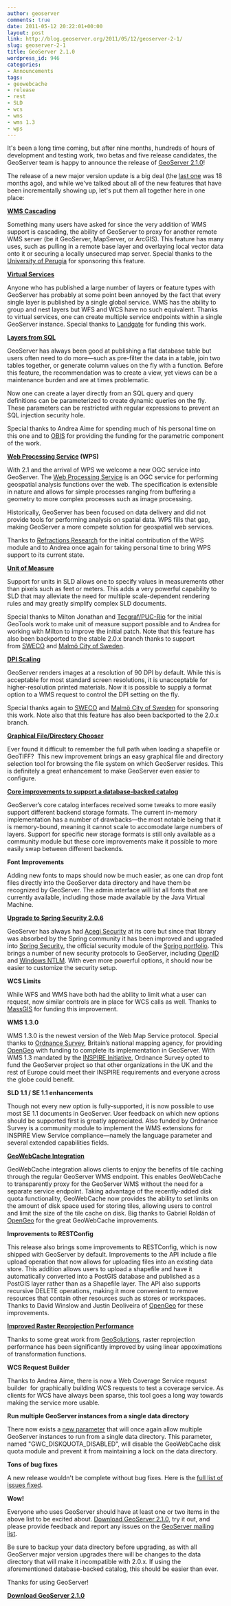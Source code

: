 ```yaml
---
author: geoserver
comments: true
date: 2011-05-12 20:22:01+00:00
layout: post
link: http://blog.geoserver.org/2011/05/12/geoserver-2-1/
slug: geoserver-2-1
title: GeoServer 2.1.0
wordpress_id: 946
categories:
- Announcements
tags:
- geowebcache
- release
- rest
- SLD
- wcs
- wms
- wms 1.3
- wps
---
```


It's been a long time coming, but after nine months, hundreds of hours of development and testing work, two betas and five release candidates, the GeoServer team is happy to announce the release of [GeoServer 2.1.0](http://geoserver.org/display/GEOS/GeoServer+2.1.0)!

The release of a new major version update is a big deal (the [last one](http://blog.geoserver.org/2009/10/26/geoserver-2-0-released/) was 18 months ago), and while we've talked about all of the new features that have been incrementally showing up, let's put them all together here in one place:

**[WMS Cascading](http://docs.geoserver.org/2.1.0/user/data/wms.html)**

Something many users have asked for since the very addition of WMS support is cascading, the ability of GeoServer to proxy for another remote WMS server (be it GeoServer, MapServer, or ArcGIS). This feature has many uses, such as pulling in a remote base layer and overlaying local vector data onto it or securing a locally unsecured map server. Special thanks to the [University of Perugia](http://www.unipg.it/) for sponsoring this feature.

**[Virtual Services](http://docs.geoserver.org/2.1.0/user/services/virtual-services.html)**

Anyone who has published a large number of layers or feature types with GeoServer has probably at some point been annoyed by the fact that every single layer is published by a single global service. WMS has the ability to group and nest layers but WFS and WCS have no such equivalent. Thanks to virtual services, one can create multiple service endpoints within a single GeoServer instance.  Special thanks to [Landgate](http://www.landgate.wa.gov.au/) for funding this work.

**[Layers from SQL](http://docs.geoserver.org/2.1.0/user/data/sqlview.html)**

GeoServer has always been good at publishing a flat database table but users often need to do more—such as pre-filter the data in a table, join two tables together, or generate column values on the fly with a function. Before this feature, the recommendation was to create a view, yet views can be a maintenance burden and are at times problematic.

Now one can create a layer directly from an SQL query and query definitions can be parameterized to create dynamic queries on the fly. These parameters can be restricted with regular expressions to prevent an SQL injection security hole.

Special thanks to Andrea Aime for spending much of his personal time on this one and to [OBIS](http://www.iobis.org/) for providing the funding for the parametric component of the work.

**[Web Processing Service](http://docs.geoserver.org/2.1.0/user/extensions/wps/index.html) (WPS)**

With 2.1 and the arrival of WPS we welcome a new OGC service into GeoServer. The [Web Processing Service](http://www.opengeospatial.org/standards/wps) is an OGC service for performing geospatial analysis functions over the web. The specification is extensible in nature and allows for simple processes ranging from buffering a geometry to more complex processes such as image processing.

Historically, GeoServer has been focused on data delivery and did not provide tools for performing analysis on spatial data. WPS fills that gap, making GeoServer a more compete solution for geospatial web services.

Thanks to [Refractions Research](http://www.refractions.net/) for the initial contribution of the WPS module and to Andrea once again for taking personal time to bring WPS support to its current state.

**[Unit of Measure](http://docs.geoserver.org/2.1.0/user/styling/sld-extensions/uom.html)**

Support for units in SLD allows one to specify values in measurements other than pixels such as feet or meters. This adds a very powerful capability to SLD that may alleviate the need for multiple scale-dependent rendering rules and may greatly simplify complex SLD documents.

Special thanks to Milton Jonathan and [Tecgraf/PUC-Rio](http://www.tecgraf.puc-rio.br) for the initial GeoTools work to make unit of measure support possible and to Andrea for working with Milton to improve the initial patch. Note that this feature has also been backported to the stable 2.0.x branch thanks to support from [SWECO](http://www.swecogroup.com/en/enswecose/) and [Malmö City of Sweden](http://www.malmo.se/).

**[DPI Scaling](http://docs.geoserver.org/2.1.0/user/services/wms/vendor.html#format-options)**

GeoServer renders images at a resolution of 90 DPI by default. While this is acceptable for most standard screen resolutions, it is unacceptable for higher-resolution printed materials. Now it is possible to supply a format option to a WMS request to control the DPI setting on the fly.

Special thanks again to [SWECO](http://www.swecogroup.com/en/enswecose/) and [Malmö City of Sweden](http://www.malmo.se/) for sponsoring this work. Note also that this feature has also been backported to the 2.0.x branch.

**[Graphical File/Directory Chooser](http://geo-solutions.blogspot.com/2010/11/new-file-chooser-for-geoserver.html)**

Ever found it difficult to remember the full path when loading a shapefile or GeoTIFF?  This new improvement brings an easy graphical file and directory selection tool for browsing the file system on which GeoServer resides.  This is definitely a great enhancement to make GeoServer even easier to configure.

**[Core improvements to support a database-backed catalog](http://geoserver.org/display/GEOS/GSIP+52+-+Refactor+out+DAO+for+Catalog+and+Configuration)**

GeoServer’s core catalog interfaces received some tweaks to more easily support different backend storage formats. The current in-memory implementation has a number of drawbacks—the most notable being that it is memory-bound, meaning it cannot scale to accomodate large numbers of layers. Support for specific new storage formats is still only available as a community module but these core improvements make it possible to more easily swap between different backends.

**Font Improvements**

Adding new fonts to maps should now be much easier, as one can drop font files directly into the GeoServer data directory and have them be recognized by GeoServer.  The admin interface will list all fonts that are currently available, including those made available by the Java Virtual Machine.

**[Upgrade to Spring Security 2.0.6](http://geoserver.org/display/GEOS/GSIP+54+Upgrade+Geoserver+security+to+Spring+Security+2.0)**

GeoServer has always had [Acegi Security](http://www.acegisecurity.org/) at its core but since that library was absorbed by the Spring community it has been improved and upgraded into [Spring Security](http://static.springsource.org/spring-security/site/index.html), the official security module of the [Spring portfolio](http://www.springsource.org/projects/).  This brings a number of new security protocols to GeoServer, including [OpenID](http://openid.net/) and [Windows NTLM](http://msdn.microsoft.com/en-us/library/aa378749%28VS.85%29.aspx). With even more powerful options, it should now be easier to customize the security setup.

**WCS Limits**

While WFS and WMS have both had the ability to limit what a user can request, now similar controls are in place for WCS calls as well.  Thanks to [MassGIS](http://www.mass.gov/mgis/) for funding this improvement.

**WMS 1.3.0**

WMS 1.3.0 is the newest version of the Web Map Service protocol.  Special thanks to [Ordnance Survey](http://www.ordnancesurvey.co.uk/), Britain’s national mapping agency, for providing [OpenGeo](http://opengeo.org/) with funding to complete its implementation in GeoServer. With WMS 1.3 mandated by the [INSPIRE Initiative](http://inspire.jrc.ec.europa.eu/), Ordnance Survey opted to fund the GeoServer project so that other organizations in the UK and the rest of Europe could meet their INSPIRE requirements and everyone across the globe could benefit.

**SLD 1.1 / SE 1.1 enhancements**

Though not every new option is fully-supported, it is now possible to use most SE 1.1 documents in GeoServer.  User feedback on which new options should be supported first is greatly appreciated.  Also funded by Ordnance Survey is a community module to implement the WMS extensions for INSPIRE View Service compliance—namely the language parameter and several extended capabilities fields.

**[GeoWebCache Integration](http://docs.geoserver.org/2.1.0/user/webadmin/server/geowebcache.html)**

GeoWebCache integration allows clients to enjoy the benefits of tile caching through the regular GeoServer WMS endpoint. This enables GeoWebCache to transparently proxy for the GeoServer WMS without the need for a separate service endpoint. Taking advantage of the recently-added disk quota functionality, GeoWebCache now provides the ability to set limits on the amount of disk space used for storing tiles, allowing users to control and limit the size of the tile cache on disk. Big thanks to Gabriel Roldán of [OpenGeo](http://opengeo.org) for the great GeoWebCache improvements.

**Improvements to RESTConfig**

This release also brings some improvements to RESTConfig, which is now shipped with GeoServer by default. Improvements to the API include a file upload operation that now allows for uploading files into an existing data store. This addition allows users to upload a shapefile and have it automatically converted into a PostGIS database and published as a PostGIS layer rather than as a Shapefile layer. The API also supports recursive DELETE operations, making it more convenient to remove resources that contain other resources such as stores or workspaces. Thanks to David Winslow and Justin Deoliveira of [OpenGeo](http://opengeo.org/) for these improvements.

**[Improved Raster Reprojection Performance](http://geo-solutions.blogspot.com/2011/01/developers-corner-improving.html)**

Thanks to some great work from [GeoSolutions](http://www.geo-solutions.it/), raster reprojection performance has been significantly improved by using linear appoximations of transformation functions.

**WCS Request Builder**

Thanks to Andrea Aime, there is now a Web Coverage Service request builder  for graphically building WCS requests to test a coverage service. As clients for WCS have always been sparse, this tool goes a long way towards making the service more usable.

**Run multiple GeoServer instances from a single data directory**

There now exists a [new parameter](http://jira.codehaus.org/browse/GEOS-4454) that will once again allow multiple GeoServer instances to run from a single data directory. This parameter, named "GWC_DISKQUOTA_DISABLED", will disable the GeoWebCache disk quota module and prevent it from maintaining a lock on the data directory.

**Tons of bug fixes**

A new release wouldn't be complete without bug fixes.  Here is the [full list of issues fixed](http://jira.codehaus.org/secure/IssueNavigator.jspa?reset=true&jqlQuery=project+%3D+GEOS+and+fixVersion+in+%28%222.1-beta1%22%2C+%222.1-beta2%22%2C+%222.1-beta3%22%2C+%222.1-RC1%22%2C++%222.1-RC2%22%2C++%222.1-RC3%22%2C++%222.1-RC4%22%2C++%222.1-RC5%22%2C++%222.1.0%22%2C+%222.1.x%22%29+and+status+in+%28Resolved%2C+Closed%29).

**Wow!**

Everyone who uses GeoServer should have at least one or two items in the above list to be excited about.  [Download GeoServer 2.1.0](http://geoserver.org/display/GEOS/GeoServer+2.1.0), try it out, and please provide feedback and report any issues on the [GeoServer mailing list](http://geoserver.org/display/GEOS/Mailing+Lists).

Be sure to backup your data directory before upgrading, as with all GeoServer major version upgrades there will be changes to the data directory that will make it incompatible with 2.0.x.  If using the aforementioned database-backed catalog, this should be easier than ever.

Thanks for using GeoServer!

**[Download GeoServer 2.1.0](http://geoserver.org/display/GEOS/GeoServer+2.1.0)**
